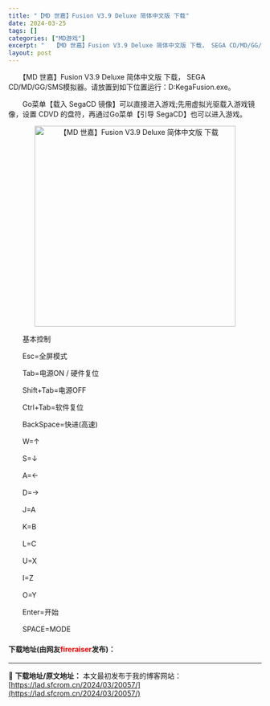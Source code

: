 ```yaml
---
title: "【MD 世嘉】Fusion V3.9 Deluxe 简体中文版 下载"
date: 2024-03-25
tags: []
categories: ["MD游戏"]
excerpt: "　　【MD 世嘉】Fusion V3.9 Deluxe 简体中文版 下载， SEGA CD/MD/GG/SMS模拟器。请放置到如下位置运行：D:KegaFusion.exe。 　　Go菜单【载入 SegaCD 镜像】可以直接进入游戏;先用虚拟光驱载入游戏镜像，设置 CDVD 的盘符，再通过Go菜单【&hellip;"
layout: post
---
```


 <p>　　【MD 世嘉】Fusion V3.9 Deluxe 简体中文版 下载， SEGA CD/MD/GG/SMS模拟器。请放置到如下位置运行：D:KegaFusion.exe。</p> <p>　　Go菜单【载入 SegaCD 镜像】可以直接进入游戏;先用虚拟光驱载入游戏镜像，设置 CDVD 的盘符，再通过Go菜单【引导 SegaCD】也可以进入游戏。</p> <p align="center"><img align="" border="0" src="https://lad.sfcrom.cn/wp-content/uploads/2024/03/20240325_66013fe9b5023.jpg" width="400" alt="【MD 世嘉】Fusion V3.9 Deluxe 简体中文版 下载" /></p> <p>　　基本控制</p> <p>　　Esc=全屏模式</p> <p>　　Tab=电源ON / 硬件复位</p> <p>　　Shift+Tab=电源OFF</p> <p>　　Ctrl+Tab=软件复位</p> <p>　　BackSpace=快进(高速)</p> <p>　　W=&uarr;</p> <p>　　S=&darr;</p> <p>　　A=&larr;</p> <p>　　D=&rarr;</p> <p>　　J=A</p> <p>　　K=B</p> <p>　　L=C</p> <p>　　U=X</p> <p>　　I=Z</p> <p>　　O=Y</p> <p>　　Enter=开始</p> <p>　　SPACE=MODE</p> <p><h4>下载地址(由网友<font color="red">fireraiser</font>发布)：</h4></p> 

---
📖 **下载地址/原文地址：** 本文最初发布于我的博客网站：[https://lad.sfcrom.cn/2024/03/20057/](https://lad.sfcrom.cn/2024/03/20057/)
